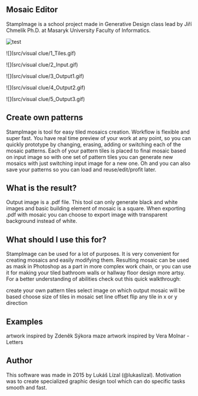 ## Mosaic Editor
StampImage is a school project made in Generative Design class lead by Jiří Chmelík Ph.D. at Masaryk University Faculty of Informatics.

![test](http://samplesite.com/somesample.jpg)

![](src/visual clue/1_Tiles.gif)

![](src/visual clue/2_Input.gif)

![](src/visual clue/3_Output1.gif)

![](src/visual clue/4_Output2.gif)

![](src/visual clue/5_Output3.gif)

## Create own patterns

StampImage is tool for easy tiled mosaics creation. Workflow is flexible and super fast. You have real time preview of your work at any point, so you can quickly prototype by changing, erasing, adding or switching each of the mosaic patterns. Each of your pattern tiles is placed to final mosaic based on input image so with one set of pattern tiles you can generate new mosaics with just switching input image for a new one. Oh and you can also save your patterns so you can load and reuse/edit/profit later.

## What is the result?

Output image is a .pdf file. This tool can only generate black and white images and basic building element of mosaic is a square. When exporting .pdf with mosaic you can choose to export image with transparent background instead of white.

## What should I use this for?

StampImage can be used for a lot of purposes. It is very convenient for creating mosaics and easily modifying them. Resulting mosaic can be used as mask in Photoshop as a part in more complex work chain, or you can use it for making your tiled bathroom walls or hallway floor design more artsy. For a better understanding of abilities check out this quick walkthrough:

create your own pattern tiles select image on which output mosaic will be based choose size of tiles in mosaic set line offset flip any tile in x or y direction

## Examples

artwork inspired by Zdeněk Sýkora maze artwork inspired by Vera Molnar - Letters

## Author

This software was made in 2015 by Lukáš Lízal (@lukaslizal). Motivation was to create specialized graphic design tool which can do specific tasks smooth and fast.
